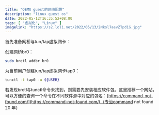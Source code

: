 ```yaml
---
title: "QEMU guest的网络配置"
description: "linux guest os"
date: 2022-05-12T16:35:52+08:00
tags: [ "虚拟化", "Linux" ]
imagelink: "https://s2.loli.net/2022/05/13/2Nksl7aevZTpd1G.jpg"
---
```








首先准备网桥与tun/tap虚拟网卡：

创建网桥br0：

```sh
sudo brctl addbr br0
```

为当前用户创建tun/tap虚拟网卡tap0：

```sh
tunctl -t tap0 -u ${USER}
```

若发现brctl与tunctl命令未找到，则需要先安装相应软件包。这里推荐一个网站，可以方便的查询一个命令在不同软件源中对应的包名：[https://command-not-found.com/](https://command-not-found.com/)（专治command not found 20 年）



